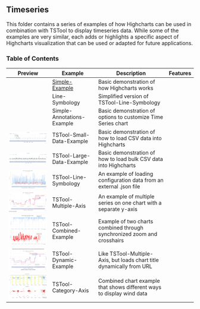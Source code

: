 ## Timeseries

This folder contains a series of examples of how Highcharts can be used in combination with TSTool to display timeseries data.  While some of the examples are very similar, each adds or highlights a specific aspect of Highcharts visualization that can be used or adapted for future applications.

### Table of Contents

| Preview | Example                    | Description                                                             | Features |
|---------|----------------------------|-------------------------------------------------------------------------|----------|
|                                          | [Simple-Example](simple-example)             | Basic demonstration of how Highcharts works                             |          |
|                                          | Line-Symbology             | Simplified version of TSTool-Line-Symbology                             |          |
|                                          | Simple-Annotations-Example | Basic demonstration of options to customize Time Series chart           |          |
|![](README-docs/TSTool-Small-Data-Example.png)| TSTool-Small-Data-Example  | Basic demonstration of how to load CSV data into Highcharts             |          |
|![](README-docs/TSTool-Large-Data-Example.png)| TSTool-Large-Data-Example  | Basic demonstration of how to load bulk CSV data into Highcharts        |          |
|![](README-docs/TS-Tool-Line-Symbology.png)| TSTool-Line-Symbology      | An example of loading configuration data from an external .json file    |          |
|![](README-docs/TS-Tool-Multiple-Axis.png)| TSTool-Multiple-Axis       | An example of multiple series on one chart with a separate y-axis       |          |
|![](README-docs/TS-Tool-Combined-Example.png)| TSTool-Combined-Example    | Example of two charts combined through synchronized zoom and crosshairs |          |
|![](README-docs/TS-Tool-Dynamic-Example.png)| TSTool-Dynamic-Example     | Like TSTool-Multiple-Axis, but loads chart title dynamically from URL   |          |
|![](README-docs/TS-Tool-Category-Axis.png)| TSTool-Category-Axis       | Combined chart example that shows different ways to display wind data   |          |
